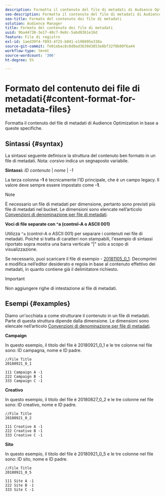 ```yaml
---
description: Formatta il contenuto del file di metadati di Audience Optimization in base a queste specifiche.
seo-description: Formatta il contenuto del file di metadati di Audience Optimization in base a queste specifiche.
seo-title: Formato del contenuto dei file di metadati
solution: Audience Manager
title: Formato del contenuto dei file di metadati
uuid: 9ba44738-3e17-40c7-9e8c-5abd8361e16d
feature: File di registro
exl-id: 1aed39f4-f893-4f25-b041-e198895e338a
source-git-commit: fe01ebac8c0d0ad3630d3853e0bf32f0b00f6a44
workflow-type: tm+mt
source-wordcount: '306'
ht-degree: 5%

---
```


# Formato del contenuto dei file di metadati{#content-format-for-metadata-files}

Formatta il contenuto del file di metadati di Audience Optimization in base a queste specifiche.

## Sintassi {#syntax}

La sintassi seguente definisce la struttura del contenuto ben formato in un file di metadati. Nota: *corsivo* indica un segnaposto variabile.

**Sintassi:**  *ID contenuto*  |  *nome*  |  *-1*

<!--In the contents syntax, you'll notice a parent ID variable. Don't confuse it with the parent ID used in the [metadata file name](../../../reporting/audience-optimization-reports/metadata-files-intro/metadata-file-names.md). These 2 variables seem similar, but they represent different things. In the file name, the parent ID corresponds to a category like "campaign" (ID 1), "placement" (ID 3), or "tactic" (ID 9), etc. In the file body:-->

La terza colonna **-1** è tecnicamente l’ID principale, che è un campo legacy. Il valore deve sempre essere impostato come **-1**.

>[!NOTE]
>
>È necessario un file di metadati per dimensione, pertanto sono previsti più file di metadati nel bucket. Le dimensioni sono elencate nell’articolo [Convenzioni di denominazione per file di metadati](../../../reporting/audience-optimization-reports/metadata-files-intro/metadata-file-names.md#child-dimension).

**Voci di file separate con ^a (control-A o ASCII 001)**

Utilizza `^a` (control-A o ASCII 001) per separare i contenuti nei file di metadati. Poiché si tratta di caratteri non stampabili, l&#39;esempio di sintassi riportato sopra mostra una barra verticale &quot;|&quot; solo a scopo di visualizzazione.

Se necessario, puoi scaricare il file di esempio - [20181105_0_1](assets/20181105_0_1.zip). Decomprimi e modifica nell’editor desiderato e regola in base al contenuto effettivo dei metadati, in quanto contiene già il delimitatore richiesto.

>[!IMPORTANT]
>
>Non aggiungere righe di intestazione ai file di metadati.

## Esempi {#examples}

Diamo un&#39;occhiata a come strutturare il contenuto in un file di metadati. Parte di questa struttura dipende dalla dimensione. Le dimensioni sono elencate nell’articolo [Convenzioni di denominazione per file di metadati](../../../reporting/audience-optimization-reports/metadata-files-intro/metadata-file-names.md#child-dimension).

**Campaign**

In questo esempio, il titolo del file è 20180921_0_1 e le tre colonne nel file sono: ID campagna, nome e ID padre.

<!--Let's say you want to populate the creative drop down menu with creative names from a particular campaign. In this case, your metadata file name would include ID 1 (campaign) and ID 2 (creative). Following the content syntax, your metadata file would contain the creative ID, creative name, and actual campaign ID.-->

```
//File Title
20180921_0_1

111 Campaign A -1
222 Campaign B -1
333 Campaign C -1
```

**Creativo**

In questo esempio, il titolo del file è 20180827_0_2 e le tre colonne nel file sono: ID creativo, nome e ID padre.

```
//File Title
20180921_0_2

111 Creative A -1
222 Creative B -1
333 Creative C -1
```

**Sito**

In questo esempio, il titolo del file è 20180921_0_5 e le tre colonne nel file sono: ID sito, nome e ID padre.

```
//File Title
20180921_0_5

111 Site A -1
222 Site B -1
333 Site C -1
```
